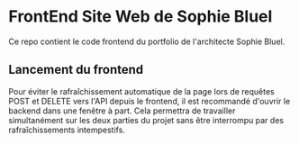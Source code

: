 # FrontEnd Site Web de Sophie Bluel

Ce repo contient le code frontend du portfolio de l'architecte Sophie Bluel.

## Lancement du frontend

Pour éviter le rafraîchissement automatique de la page lors de requêtes POST et DELETE vers l'API depuis le frontend, il est recommandé d'ouvrir le backend dans une fenêtre à part. 
Cela permettra de travailler simultanément sur les deux parties du projet sans être interrompu par des rafraîchissements intempestifs.
